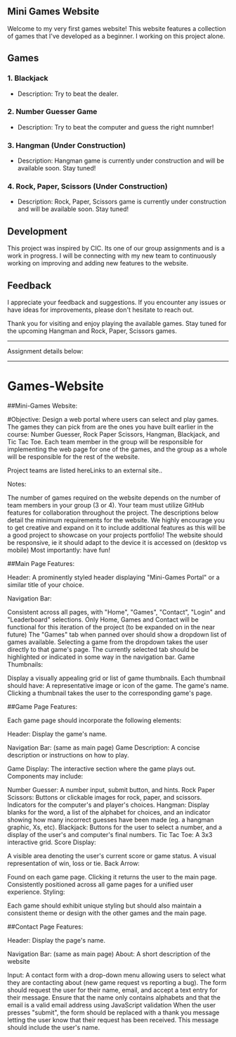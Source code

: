 
## Mini Games Website

Welcome to my very first games website! This website features a collection of games that I've developed as a beginner. I working on this project alone.

## Games

### 1. Blackjack
- Description: Try to beat the dealer.

### 2. Number Guesser Game
- Description: Try to beat the computer and guess the right numnber!

### 3. Hangman (Under Construction)
- Description: Hangman game is currently under construction and will be available soon. Stay tuned!

### 4. Rock, Paper, Scissors (Under Construction)
- Description: Rock, Paper, Scissors game is currently under construction and will be available soon. Stay tuned!

## Development
This project was inspired by CIC. Its one of our group assignments and is a work in progress. I will be connecting with my new team to continuously working on improving and adding new features to the website.

## Feedback
I appreciate your feedback and suggestions. If you encounter any issues or have ideas for improvements, please don't hesitate to reach out.


Thank you for visiting and enjoy playing the available games. Stay tuned for the upcoming Hangman and Rock, Paper, Scissors games.



*****************************************************************
Assignment details below:
*****************************************************************




# Games-Website

##Mini-Games Website:

#Objective:
Design a web portal where users can select and play games. The games they can pick from are the ones you have built earlier in the course: Number Guesser, Rock Paper Scissors, Hangman, Blackjack, and Tic Tac Toe. Each team member in the group will be responsible for implementing the web page for one of the games, and the group as a whole will be responsible for the rest of the website.

Project teams are listed hereLinks to an external site..

Notes:

The number of games required on the website depends on the number of team members in your group (3 or 4).
Your team must utilize GitHub features for collaboration throughout the project.
The descriptions below detail the minimum requirements for the website. We highly encourage you to get creative and expand on it to include additional features as this will be a good project to showcase on your projects portfolio!
The website should be responsive, ie it should adapt to the device it is accessed on (desktop vs mobile)
Most importantly: have fun!

##Main Page Features:

Header: A prominently styled header displaying "Mini-Games Portal" or a similar title of your choice.

Navigation Bar:

Consistent across all pages, with "Home", "Games", "Contact", "Login" and "Leaderboard" selections. Only Home, Games and Contact will be functional for this iteration of the project (to be expanded on in the near future)
The "Games" tab when panned over should show a dropdown list of games available.
Selecting a game from the dropdown takes the user directly to that game's page.
The currently selected tab should be highlighted or indicated in some way in the navigation bar.
Game Thumbnails:

Display a visually appealing grid or list of game thumbnails.
Each thumbnail should have:
A representative image or icon of the game.
The game's name.
Clicking a thumbnail takes the user to the corresponding game's page.

##Game Page Features:

Each game page should incorporate the following elements:

Header: Display the game's name.

Navigation Bar: (same as main page)
Game Description: A concise description or instructions on how to play.

Game Display: The interactive section where the game plays out. Components may include:

Number Guesser: A number input, submit button, and hints.
Rock Paper Scissors: Buttons or clickable images for rock, paper, and scissors. Indicators for the computer's and player's choices.
Hangman: Display blanks for the word, a list of the alphabet for choices, and an indicator showing how many incorrect guesses have been made (eg. a hangman graphic, Xs, etc).
Blackjack: Buttons for the user to select a number, and a display of the user's and computer's final numbers.
Tic Tac Toe: A 3x3 interactive grid.
Score Display:

A visible area denoting the user's current score or game status.
A visual representation of win, loss or tie.
Back Arrow:

Found on each game page.
Clicking it returns the user to the main page.
Consistently positioned across all game pages for a unified user experience.
Styling:

Each game should exhibit unique styling but should also maintain a consistent theme or design with the other games and the main page.

##Contact Page Features:

Header: Display the page's name.

Navigation Bar: (same as main page)
About: A short description of the website

Input:
A contact form with a drop-down menu allowing users to select what they are contacting about (new game request vs reporting a bug).
The form should request the user for their name, email, and accept a text entry for their message.
Ensure that the name only contains alphabets and that the email is a valid email address using JavaScript validation
When the user presses "submit", the form should be replaced with a thank you message letting the user know that their request has been received. This message should include the user's name.
